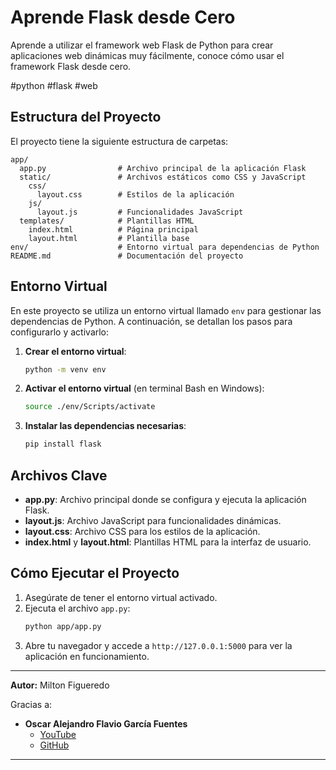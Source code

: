 # Aprende Flask desde Cero

Aprende a utilizar el framework web Flask de Python para crear aplicaciones web dinámicas muy fácilmente, conoce cómo usar el framework Flask desde cero.

#python #flask #web

## Estructura del Proyecto

El proyecto tiene la siguiente estructura de carpetas:

```
app/
  app.py                # Archivo principal de la aplicación Flask
  static/               # Archivos estáticos como CSS y JavaScript
    css/
      layout.css        # Estilos de la aplicación
    js/
      layout.js         # Funcionalidades JavaScript
  templates/            # Plantillas HTML
    index.html          # Página principal
    layout.html         # Plantilla base
env/                    # Entorno virtual para dependencias de Python
README.md               # Documentación del proyecto
```

## Entorno Virtual

En este proyecto se utiliza un entorno virtual llamado `env` para gestionar las dependencias de Python. A continuación, se detallan los pasos para configurarlo y activarlo:

1. **Crear el entorno virtual**:
   ```bash
   python -m venv env
   ```

2. **Activar el entorno virtual** (en terminal Bash en Windows):
   ```bash
   source ./env/Scripts/activate
   ```

3. **Instalar las dependencias necesarias**:
   ```bash
   pip install flask
   ```

## Archivos Clave

- **app.py**: Archivo principal donde se configura y ejecuta la aplicación Flask.
- **layout.js**: Archivo JavaScript para funcionalidades dinámicas.
- **layout.css**: Archivo CSS para los estilos de la aplicación.
- **index.html** y **layout.html**: Plantillas HTML para la interfaz de usuario.

## Cómo Ejecutar el Proyecto

1. Asegúrate de tener el entorno virtual activado.
2. Ejecuta el archivo `app.py`:
   ```bash
   python app/app.py
   ```
3. Abre tu navegador y accede a `http://127.0.0.1:5000` para ver la aplicación en funcionamiento.

---

**Autor:** Milton Figueredo

Gracias a: 

- **Oscar Alejandro Flavio García Fuentes**
  - [YouTube](https://www.youtube.com/watch?v=-1DmVCPB6H8)
  - [GitHub](https://github.com/UskoKruM)

---